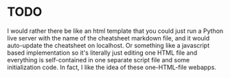 # TODO

I would rather there be like an html template that you could just run a Python live server with the name of the cheatsheet markdown file, and it would auto-update the cheatsheet on localhost. Or something like a javascript based implementation so it's literally just editing one HTML file and everything is self-contained in one separate script file and some initialization code. In fact, I like the idea of these one-HTML-file webapps.
